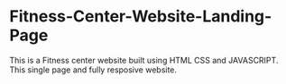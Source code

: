 # Fitness-Center-Website-Landing-Page
This is a Fitness center website built using HTML CSS and JAVASCRIPT. This single page and fully resposive website.
